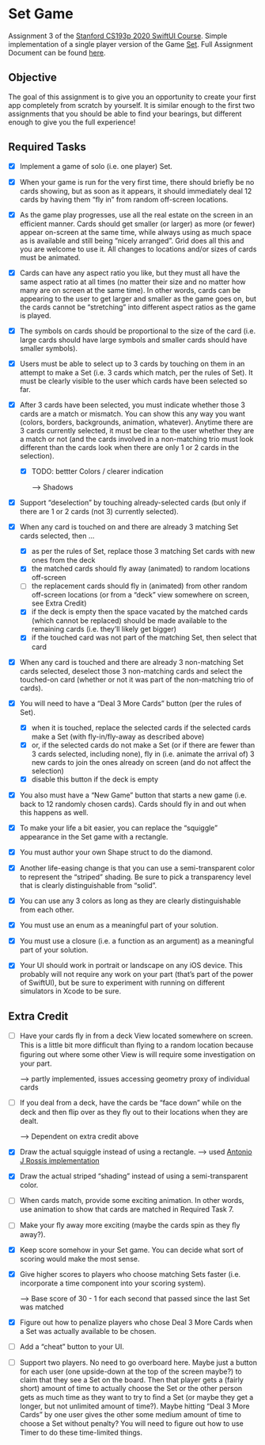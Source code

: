 # Set Game 

Assignment 3 of the [Stanford CS193p 2020 SwiftUI Course](https://cs193p.sites.stanford.edu/). Simple implementation of a single player version of the Game [Set](https://en.wikipedia.org/wiki/Set_(card_game)).  Full Assignment Document can be found [here](https://cs193p.sites.stanford.edu/sites/g/files/sbiybj16636/files/media/file/assignment_3.pdf).

## Objective

The goal of this assignment is to give you an opportunity to create your first app completely from scratch by yourself. It is similar enough to the first two assignments that you should be able to find your bearings, but different enough to give you the full experience! 

## Required Tasks

- [x] Implement a game of solo (i.e. one player) Set. 
- [x] When your game is run for the very first time, there should briefly be no cards showing, but as soon as it appears, it should immediately deal 12 cards by having them “fly in” from random off-screen locations. 
- [x] As the game play progresses, use all the real estate on the screen in an efficient manner. Cards should get smaller (or larger) as more (or fewer) appear on-screen at the same time, while always using as much space as is available and still being “nicely arranged”. Grid does all this and you are welcome to use it. All changes to locations and/or sizes of cards must be animated. 
- [x] Cards can have any aspect ratio you like, but they must all have the same aspect ratio at all times (no matter their size and no matter how many are on screen at the same time). In other words, cards can be appearing to the user to get larger and smaller as the game goes on, but the cards cannot be “stretching” into different aspect ratios as the game is played. 
- [x] The symbols on cards should be proportional to the size of the card (i.e. large cards should have large symbols and smaller cards should have smaller symbols). 
- [x] Users must be able to select up to 3 cards by touching on them in an attempt to make a Set (i.e. 3 cards which match, per the rules of Set). It must be clearly visible to the user which cards have been selected so far.
- [x] After 3 cards have been selected, you must indicate whether those 3 cards are a match or mismatch. You can show this any way you want (colors, borders, backgrounds, animation, whatever). Anytime there are 3 cards currently selected, it must be clear to the user whether they are a match or not (and the cards involved in a non-matching trio must look different than the cards look when there are only 1 or 2 cards in the selection). 
  
  - [x] TODO: bettter Colors / clearer indication 
  
    --> Shadows
- [x] Support “deselection” by touching already-selected cards (but only if there are 1 or 2 cards (not 3) currently selected). 
- [x] When any card is touched on and there are already 3 matching Set cards selected, then …
  - [x] as per the rules of Set, replace those 3 matching Set cards with new ones from the deck
  - [x] the matched cards should fly away (animated) to random locations off-screen
  - [ ] the replacement cards should fly in (animated) from other random off-screen locations (or from a “deck” view somewhere on screen, see Extra Credit)
  - [x] if the deck is empty then the space vacated by the matched cards (which cannot be replaced) should be made available to the remaining cards (i.e. they’ll likely get bigger)
  - [x] if the touched card was not part of the matching Set, then select that card 
- [x] When any card is touched and there are already 3 non-matching Set cards selected, deselect those 3 non-matching cards and select the touched-on card (whether or not it was part of the non-matching trio of cards). 
- [x] You will need to have a “Deal 3 More Cards” button (per the rules of Set). 
  - [x] when it is touched, replace the selected cards if the selected cards make a Set (with fly-in/fly-away as described above)
  - [x] or, if the selected cards do not make a Set (or if there are fewer than 3 cards selected, including none), fly in (i.e. animate the arrival of) 3 new cards to join the ones already on screen (and do not affect the selection)
  - [x] disable this button if the deck is empty 
- [x] You also must have a “New Game” button that starts a new game (i.e. back to 12 randomly chosen cards). Cards should fly in and out when this happens as well.
- [x] To make your life a bit easier, you can replace the “squiggle” appearance in the Set game with a rectangle.
- [x] You must author your own Shape struct to do the diamond.
- [x] Another life-easing change is that you can use a semi-transparent color to represent the “striped” shading. Be sure to pick a transparency level that is clearly distinguishable from “solid”.
- [x] You can use any 3 colors as long as they are clearly distinguishable from each other.
- [x] You must use an enum as a meaningful part of your solution.
- [x] You must use a closure (i.e. a function as an argument) as a meaningful part of your solution. 
- [x] Your UI should work in portrait or landscape on any iOS device. This probably will not require any work on your part (that’s part of the power of SwiftUI), but be sure to experiment with running on different simulators in Xcode to be sure. 

## Extra Credit

- [ ] Have your cards ﬂy in from a deck View located somewhere on screen. This is a little bit more difﬁcult than ﬂying to a random location because ﬁguring out where some other View is will require some investigation on your part.

  --> partly implemented, issues accessing geometry proxy of individual cards

- [ ] If you deal from a deck, have the cards be “face down” while on the deck and then ﬂip over as they ﬂy out to their locations when they are dealt.

  --> Dependent on extra credit above

- [x] Draw the actual squiggle instead of using a rectangle.
  --> used [Antonio J Rossis implementation](https://github.com/antoniojrossi)

- [x] Draw the actual striped “shading” instead of using a semi-transparent color.

- [ ] When cards match, provide some exciting animation. In other words, use animation to show that cards are matched in Required Task 7.

- [ ] Make your ﬂy away more exciting (maybe the cards spin as they ﬂy away?).

- [x] Keep score somehow in your Set game. You can decide what sort of scoring would make the most sense.

- [x] Give higher scores to players who choose matching Sets faster (i.e. incorporate a time component into your scoring system).

  --> Base score of 30 -  1 for each second that passed since the last Set was matched

- [x] Figure out how to penalize players who chose Deal 3 More Cards when a Set was actually available to be chosen.

- [ ] Add a “cheat” button to your UI.

- [ ] Support two players. No need to go overboard here. Maybe just a button for each user (one upside-down at the top of the screen maybe?) to claim that they see a Set on the board. Then that player gets a (fairly short) amount of time to actually choose the Set or the other person gets as much time as they want to try to ﬁnd a Set (or maybe they get a longer, but not unlimited amount of time?). Maybe hitting “Deal 3 More Cards” by one user gives the other some medium amount of time to choose a Set without penalty? You will need to ﬁgure out how to use Timer to do these time-limited things.